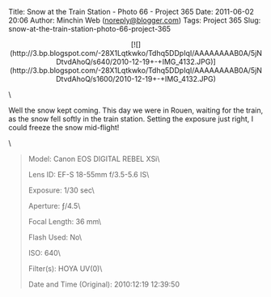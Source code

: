 Title: Snow at the Train Station - Photo 66 - Project 365
Date: 2011-06-02 20:06
Author: Minchin Web (noreply@blogger.com)
Tags: Project 365
Slug: snow-at-the-train-station-photo-66-project-365

<div class="separator" style="clear: both; text-align: center;">

</p>
<p>
[![](http://3.bp.blogspot.com/-28X1Lqtkwko/Tdhq5DDpIqI/AAAAAAAAB0A/5jNDtvdAhoQ/s640/2010-12-19+-+IMG_4132.JPG)](http://3.bp.blogspot.com/-28X1Lqtkwko/Tdhq5DDpIqI/AAAAAAAAB0A/5jNDtvdAhoQ/s1600/2010-12-19+-+IMG_4132.JPG)

</div>

</p>
\

Well the snow kept coming. This day we were in Rouen, waiting for the
train, as the snow fell softly in the train station. Setting the
exposure just right, I could freeze the snow mid-flight!

\

> </p>
> <span style="color: #666666;">Model: </span>Canon EOS DIGITAL REBEL
> XSi\
>
> <span style="color: #666666;">Lens ID: </span>EF-S 18-55mm f/3.5-5.6
> IS\
>
> <span style="color: #666666;">Exposure: </span>1/30 sec\
>
> <span style="color: #666666;">Aperture: </span>ƒ/4.5\
>
> <span style="color: #666666;">Focal Length: </span>36 mm\
>
> <span style="color: #666666;">Flash Used: </span>No\
>
> <span style="color: #666666;">ISO: </span>640\
>
> <span style="color: #666666;">Filter(s): </span>HOYA UV(0)\
>
> <p>
> <span style="color: #666666;">Date and Time
> (Original): </span>2010:12:19 12:39:50

</p>

